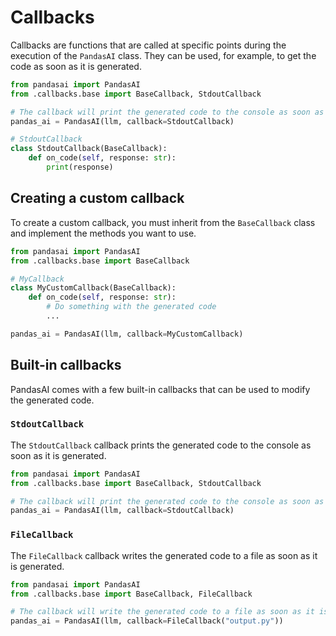# Callbacks

Callbacks are functions that are called at specific points during the execution of the `PandasAI` class. They can be used, for example, to get the code as soon as it is generated.

```python
from pandasai import PandasAI
from .callbacks.base import BaseCallback, StdoutCallback

# The callback will print the generated code to the console as soon as it is generated
pandas_ai = PandasAI(llm, callback=StdoutCallback)

# StdoutCallback
class StdoutCallback(BaseCallback):
    def on_code(self, response: str):
        print(response)
```

## Creating a custom callback

To create a custom callback, you must inherit from the `BaseCallback` class and implement the methods you want to use.

```python
from pandasai import PandasAI
from .callbacks.base import BaseCallback

# MyCallback
class MyCustomCallback(BaseCallback):
    def on_code(self, response: str):
        # Do something with the generated code
        ...

pandas_ai = PandasAI(llm, callback=MyCustomCallback)
```

## Built-in callbacks

PandasAI comes with a few built-in callbacks that can be used to modify the generated code.

### `StdoutCallback`

The `StdoutCallback` callback prints the generated code to the console as soon as it is generated.

```python
from pandasai import PandasAI
from .callbacks.base import BaseCallback, StdoutCallback

# The callback will print the generated code to the console as soon as it is generated
pandas_ai = PandasAI(llm, callback=StdoutCallback)
```

### `FileCallback`

The `FileCallback` callback writes the generated code to a file as soon as it is generated.

```python
from pandasai import PandasAI
from .callbacks.base import BaseCallback, FileCallback

# The callback will write the generated code to a file as soon as it is generated
pandas_ai = PandasAI(llm, callback=FileCallback("output.py"))
```
